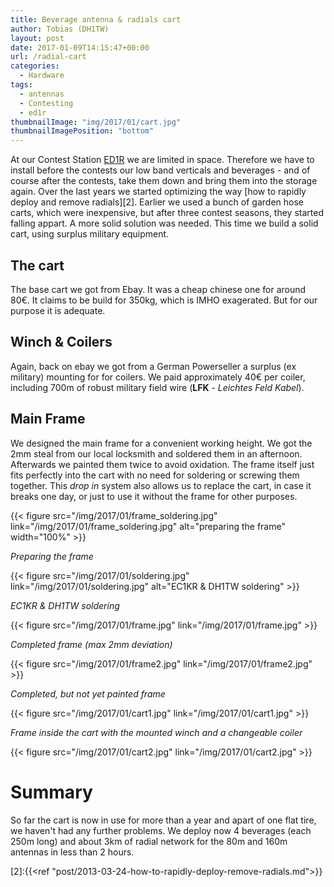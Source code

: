 ```yaml
---
title: Beverage antenna & radials cart
author: Tobias (DH1TW)
layout: post
date: 2017-01-09T14:15:47+00:00
url: /radial-cart
categories:
  - Hardware
tags:
  - antennas
  - Contesting
  - ed1r
thumbnailImage: "img/2017/01/cart.jpg"
thumbnailImagePosition: "bottom"
---
```


At our Contest Station [ED1R][1] we are limited in space. Therefore we have to
install before the contests our low band verticals and beverages - and of course
after the contests, take them down and bring them into the storage again. Over
the last years we started optimizing the way [how to rapidly deploy and remove radials][2].
Earlier we used a bunch of garden hose carts, which were inexpensive, but after
three contest seasons, they started falling appart. A more solid solution was
needed. This time we build a solid cart, using surplus military equipment.

<!--more-->

## The cart

The base cart we got from Ebay. It was a cheap chinese one for around 80€. It
claims to be build for 350kg, which is IMHO exagerated. But for our purpose
it is adequate.

## Winch & Coilers

Again, back on ebay we got from a German Powerseller a surplus (ex military)
mounting for for coilers. We paid approximately 40€ per coiler, including 700m
of robust military field wire (**LFK** - _Leichtes Feld Kabel_).

## Main Frame

We designed the main frame for a convenient working height. We got the 2mm steal
from our local locksmith and soldered them in an afternoon. Afterwards we painted
them twice to avoid oxidation. The frame itself just fits perfectly into the cart
with no need for soldering or screwing them together. This _drop in_ system also
allows us to replace the cart, in case it breaks one day, or just to use it
without the frame for other purposes.

{{< figure src="/img/2017/01/frame_soldering.jpg"
  link="/img/2017/01/frame_soldering.jpg"
  alt="preparing the frame" width="100%" >}}

_Preparing the frame_

{{< figure src="/img/2017/01/soldering.jpg"
  link="/img/2017/01/soldering.jpg"
  alt="EC1KR & DH1TW soldering" >}}

_EC1KR & DH1TW soldering_

{{< figure src="/img/2017/01/frame.jpg" link="/img/2017/01/frame.jpg" >}}

_Completed frame (max 2mm deviation)_

{{< figure src="/img/2017/01/frame2.jpg" link="/img/2017/01/frame2.jpg" >}}

_Completed, but not yet painted frame_

{{< figure src="/img/2017/01/cart1.jpg" link="/img/2017/01/cart1.jpg"  >}}

_Frame inside the cart with the mounted winch and a changeable coiler_

{{< figure src="/img/2017/01/cart2.jpg" link="/img/2017/01/cart2.jpg" >}}

# Summary

So far the cart is now in use for more than a year and apart of one flat tire,
we haven't had any further problems. We deploy now 4 beverages (each 250m long)
and about 3km of radial network for the 80m and 160m antennas in less than 2 hours.

[1]:http://ed1r.com
[2]:{{<ref "post/2013-03-24-how-to-rapidly-deploy-remove-radials.md">}}
